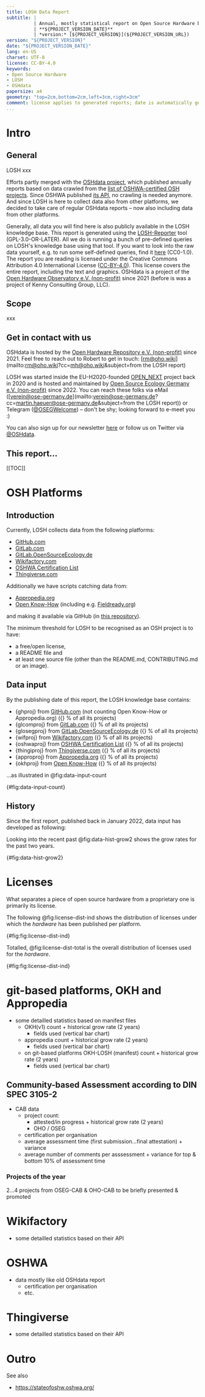 ```yaml
---
title: LOSH Data Report
subtitle: |
          | Annual, mostly statistical report on Open Source Hardware based on data from the LOSH knowledge base
          | **${PROJECT_VERSION_DATE}**
          | *version:* [${PROJECT_VERSION}](${PROJECT_VERSION_URL})
version: "${PROJECT_VERSION}"
date: "${PROJECT_VERSION_DATE}"
lang: en-US
charset: UTF-8
license: CC-BY-4.0
keywords:
- Open Source Hardware
- LOSH
- OSHdata
papersize: a4
geometry: "top=2cm,bottom=2cm,left=3cm,right=3cm"
comment: license applies to generated reports; date is automatically generated
...
```


# Intro

## General

LOSH xxx

<!--- general info about LOSH to be added -->

Efforts partly merged with the [OSHdata project](oshdata.com), which published annually reports based on data crawled from the [list of OSHWA-certified OSH projects](https://certification.oshwa.org/list.html). Since OSHWA published [its API](https://certificationapi.oshwa.org/documentation), no crawling is needed anymore. And since LOSH is here to collect data also from other platforms, we decided to take care of regular OSHdata reports – now also including data from other platforms.

Generally, all data you will find here is also publicly available in the LOSH knowledge base. This report is generated using the [LOSH-Reporter](https://github.com/OPEN-NEXT/LOSH-Reporter/) tool (GPL-3.0-OR-LATER). All we do is running a bunch of pre-defined queries on LOSH's knowledge base using that tool. If you want to look into the raw data yourself, e.g. to run some self-defined queries, find it [here](https://gitlab.opensourceecology.de/verein/projekte/losh-rdf) (CC0-1.0). The report you are reading is licensed under the Creative Commons Attribution 4.0 International License ([CC-BY-4.0](https://creativecommons.org/licenses/by/4.0/legalcode)). This license covers the entire report, including the text and graphics. OSHdata is a project of the [Open Hardware Observatory e.V. (non-profit)](https://en.oho.wiki/wiki/Imprint) since 2021 (before is was a project of Kenny Consulting Group, LLC).



## Scope

xxx

<!--- brief description of scope to be added -->

## Get in contact with us

OSHdata is hosted by the [Open Hardware Repository e.V. (non-profit)](http://oho.wiki/) since 2021. Feel free to reach out to Robert to get in touch: [rm@oho.wiki](mailto:rm@oho.wiki?cc=mh@oho.wiki&subject=from the LOSH report)

LOSH was started inside the EU-H2020-founded [OPEN_NEXT](https://opennext.eu/) project back in 2020 and is hosted and maintained by [Open Source Ecology Germany e.V. (non-profit)](https://ose-germany.de/) since 2022. You can reach these folks via eMail ([verein@ose-germany.de](mailto:verein@ose-germany.de?cc=martin.haeuer@ose-germany.de&subject=from the LOSH report)) or Telegram ([@OSEGWelcome](https://t.me/OSEGWelcome)) – don't be shy; looking forward to e-meet you :)

You can also sign up for our newsletter [here]() or follow us on Twitter via [@OSHdata](https://twitter.com/OSHdata).

## This report…

<!--- brief intro specific to this version of the report to be added -->

[[TOC]]

# OSH Platforms

## Introduction

Currently, LOSH collects data from the following platforms:

- [GitHub.com](http://github.com/)
- [GitLab.com](https://gitlab.com/)
- [GitLab.OpenSourceEcology.de](https://gitlab.opensourceecology.de/)
- [Wikifactory.com](https://wikifactory.com/)
- [OSHWA Certification List](https://certification.oshwa.org/list.html)
- [Thingiverse.com](https://www.thingiverse.com/)

Additionally we have scripts catching data from:

- [Appropedia.org](https://appropedia.org/)
- [Open Know-How](https://openknowhow.org/) (including e.g. [Fieldready.org](https://www.fieldready.org/))

and making it available via GitHub (in [this repository](https://github.com/OPEN-NEXT/LOSH-list/)).

The minimum threshold for LOSH to be recognised as an OSH project is to have:

- a free/open license,
- a README file and
- at least one source file (other than the README.md, CONTRIBUTING.md or an image).

## Data input

By the publishing date of this report, the LOSH knowledge base contains:

- {ghproj} from [GitHub.com](http://github.com/) (not counting Open Know-How or Appropedia.org) ({} % of all its projects)
- {glcomproj} from [GitLab.com](https://gitlab.com/) ({} % of all its projects)
- {glosegproj} from [GitLab.OpenSourceEcology.de](https://gitlab.opensourceecology.de/) ({} % of all its projects)
- {wifproj} from [Wikifactory.com](https://wikifactory.com/) ({} % of all its projects)
- {oshwaproj} from [OSHWA Certification List](https://certification.oshwa.org/list.html) ({} % of all its projects)
- {thingiproj} from [Thingiverse.com](https://www.thingiverse.com/) ({} % of all its projects)
- {approproj} from [Appropedia.org](https://appropedia.org/) ({} % of all its projects)
- {okhproj} from [Open Know-How](https://openknowhow.org/) ({} % of all its projects)

…as illustrated in @fig:data-input-count

<!--- a bar chart with the above mentioned values, each bar splitting into accepted and rejected projects (rejected projects on top) -->
{#fig:data-input-count}

## History

Since the first report, published back in January 2022, data input has developed as following:

<!--- combined historical line diagram of total count of projects per year & for for each platform -->

Looking into the recent past @fig:data-hist-grow2 shows the grow rates for the past two years.

<!--- horizontal bar chart with grow rates per platform per each of the past 2 years + a bar for the total grow rate -->
{#fig:data-hist-grow2}

# Licenses

What separates a piece of open source hardware from a proprietary one is primarily its license.

<!--- add more info, also linking the OSH legal issues guideline and the tl;dr -->

The following @fig:license-dist-ind shows the distribution of licenses under which the _hardware_ has been published per platform.

<!--- 1 pie chart per platform showing the distribution of `spdxLicense` --> 
{#fig:fig:license-dist-ind}

Totalled, @fig:license-dist-total is the overall distribution of licenses used for the _hardware_.

<!--- pie chart showing the overall distribution of `spdxLicense` --> 
{#fig:fig:license-dist-ind}

# git-based platforms, OKH and Appropedia

- some detailled statistics based on manifest files
	+ OKH(v1) count + historical grow rate (2 years)
		* fields used (vertical bar chart) <!--- would require parsing the original YAML files-->
	+ appropedia count + historical grow rate (2 years)
		* fields used (vertical bar chart) <!--- would require parsing the original TOML files-->
	+ on git-based platforms OKH-LOSH (manifest) count + historical grow rate (2 years)
		* fields used (vertical bar chart) <!--- would require parsing the original TOML files-->

## Community-based Assessment according to DIN SPEC 3105-2

- CAB data
	+ project count:
		- attested/in progress + historical grow rate (2 years)
		- OHO / OSEG
	* certification per organisation
	* average assessment time (first submission…final attestation) + variance
	* average number of comments per asssessment + variance for top & bottom 10% of assessment time

### Projects of the year

2…4 projects from OSEG-CAB & OHO-CAB to be briefly presented & promoted

<!--- 2021: MNT Reform, OpenFlexure; something from OHO -->

<!--- section to be written manually -->

# Wikifactory

- some detailled statistics based on their API

# OSHWA

- data mostly like old OSHdata report
	+ certification per organisation
	+ etc.

# Thingiverse

- some detailled statistics based on their API

# Outro

<!--- add brief & friendly outro -->

See also

- https://stateofoshw.oshwa.org/
